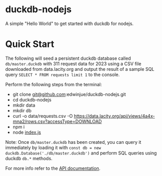 # duckdb-nodejs

A simple "Hello World" to get started with duckdb for nodejs. 

# Quick Start
The following will seed a persistent duckdb database called `db/master.duckdb` with 311 request data for 2023 using a CSV file downloaded from data.lacity.org and output the result of a sample SQL query `SELECT * FROM requests limit 1` to the console. 

Perform the following steps from the terminal:
* git clone git@github.com:edwinjue/duckdb-nodejs.git
* cd duckdb-nodejs
* mkdir data
* mkdir db
* curl -o data/requests.csv -O https://data.lacity.org/api/views/4a4x-mna2/rows.csv?accessType=DOWNLOAD
* npm i
* node [index.js](https://github.com/edwinjue/duckdb-nodejs/blob/main/index.js)

Note: Once `db/master.duckdb` has been created, you can query it immediately by loading it with `const db = new duckdb.Database('./db/master.duckdb')` and perform SQL queries using duckdb `db.*` methods. 

For more info refer to the [API documentation](https://duckdb.org/docs/api/nodejs/overview.html).
